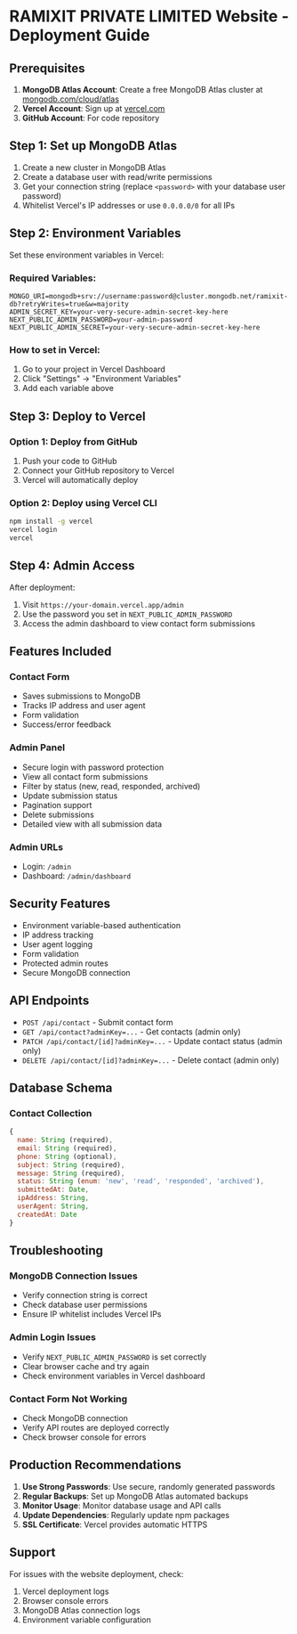 # RAMIXIT PRIVATE LIMITED Website - Deployment Guide

## Prerequisites

1. **MongoDB Atlas Account**: Create a free MongoDB Atlas cluster at [mongodb.com/cloud/atlas](https://www.mongodb.com/cloud/atlas)
2. **Vercel Account**: Sign up at [vercel.com](https://vercel.com)
3. **GitHub Account**: For code repository

## Step 1: Set up MongoDB Atlas

1. Create a new cluster in MongoDB Atlas
2. Create a database user with read/write permissions
3. Get your connection string (replace `<password>` with your database user password)
4. Whitelist Vercel's IP addresses or use `0.0.0.0/0` for all IPs

## Step 2: Environment Variables

Set these environment variables in Vercel:

### Required Variables:
```
MONGO_URI=mongodb+srv://username:password@cluster.mongodb.net/ramixit-db?retryWrites=true&w=majority
ADMIN_SECRET_KEY=your-very-secure-admin-secret-key-here
NEXT_PUBLIC_ADMIN_PASSWORD=your-admin-password
NEXT_PUBLIC_ADMIN_SECRET=your-very-secure-admin-secret-key-here
```

### How to set in Vercel:
1. Go to your project in Vercel Dashboard
2. Click "Settings" → "Environment Variables"
3. Add each variable above

## Step 3: Deploy to Vercel

### Option 1: Deploy from GitHub
1. Push your code to GitHub
2. Connect your GitHub repository to Vercel
3. Vercel will automatically deploy

### Option 2: Deploy using Vercel CLI
```bash
npm install -g vercel
vercel login
vercel
```

## Step 4: Admin Access

After deployment:
1. Visit `https://your-domain.vercel.app/admin`
2. Use the password you set in `NEXT_PUBLIC_ADMIN_PASSWORD`
3. Access the admin dashboard to view contact form submissions

## Features Included

### Contact Form
- Saves submissions to MongoDB
- Tracks IP address and user agent
- Form validation
- Success/error feedback

### Admin Panel
- Secure login with password protection
- View all contact form submissions
- Filter by status (new, read, responded, archived)
- Update submission status
- Pagination support
- Delete submissions
- Detailed view with all submission data

### Admin URLs
- Login: `/admin`
- Dashboard: `/admin/dashboard`

## Security Features

- Environment variable-based authentication
- IP address tracking
- User agent logging
- Form validation
- Protected admin routes
- Secure MongoDB connection

## API Endpoints

- `POST /api/contact` - Submit contact form
- `GET /api/contact?adminKey=...` - Get contacts (admin only)
- `PATCH /api/contact/[id]?adminKey=...` - Update contact status (admin only)
- `DELETE /api/contact/[id]?adminKey=...` - Delete contact (admin only)

## Database Schema

### Contact Collection
```javascript
{
  name: String (required),
  email: String (required),
  phone: String (optional),
  subject: String (required),
  message: String (required),
  status: String (enum: 'new', 'read', 'responded', 'archived'),
  submittedAt: Date,
  ipAddress: String,
  userAgent: String,
  createdAt: Date
}
```

## Troubleshooting

### MongoDB Connection Issues
- Verify connection string is correct
- Check database user permissions
- Ensure IP whitelist includes Vercel IPs

### Admin Login Issues
- Verify `NEXT_PUBLIC_ADMIN_PASSWORD` is set correctly
- Clear browser cache and try again
- Check environment variables in Vercel dashboard

### Contact Form Not Working
- Check MongoDB connection
- Verify API routes are deployed correctly
- Check browser console for errors

## Production Recommendations

1. **Use Strong Passwords**: Use secure, randomly generated passwords
2. **Regular Backups**: Set up MongoDB Atlas automated backups
3. **Monitor Usage**: Monitor database usage and API calls
4. **Update Dependencies**: Regularly update npm packages
5. **SSL Certificate**: Vercel provides automatic HTTPS

## Support

For issues with the website deployment, check:
1. Vercel deployment logs
2. Browser console errors
3. MongoDB Atlas connection logs
4. Environment variable configuration